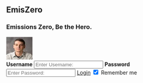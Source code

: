 ## EmisZero

### Emissions Zero, Be the Hero.
<form action="action_page.php" method="post">
    <div class="imgcontainer">
        <img src="prof.jpg" width ="70" height = "60" alt="Avatar" class="avatar">
    </div>
    <div class="container">
        <label for="uname"><b>Username</b></label>
            <input type="text" placeholder="Enter Username:" name="uname" required>
        <label for="psw"><b>Password</b></label>
            <input type="password" placeholder="Enter Password:" name="psw" required>
        <a class="submit" href="https://projectemiszero.github.io/Home-Page/" data-size="large" aria-label="Login">Login</a>
        <label>
        <input type="checkbox" checked="checked" name="remember"> Remember me
        </label>
     </div>
</form>

